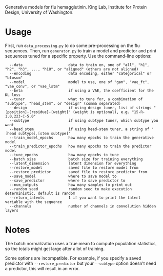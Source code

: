 Generative models for flu hemagglutinin.
King Lab, Institute for Protein Design, University of Washington.

# Usage
First, run `data_processing.py` to do some pre-processing on the flu sequences.
Then, run `generator.py` to train a model and predictor and print sequences tuned for a specific property.
Use the command-line options:
```
  --data                     data to train on, one of "all", "h1", "h2", "h3", ..., "h18", or "aligned" (others are not aligned)
  --encoding                 data encoding, either "categorical" or "blosum"
  --model                    model to use, one of "gan", "vae_fc", "vae_conv", or "vae_lstm"
  --beta                     if using a VAE, the coefficient for the KL loss
  --tuner                    what to tune for, a combination of "subtype", "head_stem", or "design" (comma separated)
  --design                   if using design tuner, list of strings "[position]-[residue]-[weight]" (weight is optional), e.g. "15-R-1.0,223-C-5.0"
  --subtype                  if using subtype tuner, which subtype you want
  --head_stem                if using head-stem tuner, a string of "[head subtype],[stem subtype]"
  --train_model_epochs       how many epochs to train the generative model
  --train_predictor_epochs   how many epochs to train the predictor model
  --tune_epochs              how many epochs to tune
  --batch_size               batch size for training everything
  --latent_dimension         latent dimension for everything
  --restore_model            saved file to restore model from
  --restore_predictor        saved file to restore predictor from
  --save_model               where to save model to
  --save_predictor           where to save predictor to
  --num_outputs              how many samples to print out
  --random_seed              random seed to make execution deterministic, default is random
  --return_latents           1 if you want to print the latent variable with the sequence
  --channels                 number of channels in convolution hidden layers
```
# Notes
The batch normalization uses a true mean to compute population statistics, so the totals might get large after a lot of training.

Some options are incompatible. For example, if you specify a saved predictor with `--restore_predictor` but your `--subtype` option doesn't need a predictor, this will result in an error.
